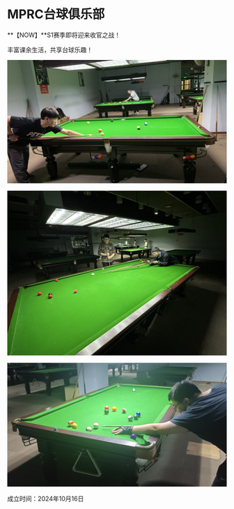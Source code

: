 # MPRC台球俱乐部

**【NOW】**S1赛季即将迎来收官之战！

丰富课余生活，共享台球乐趣！

![](./img/club_1.jpg)

![](./img/club_2.jpg)

![](./img/club_3.jpg)

成立时间：2024年10月16日